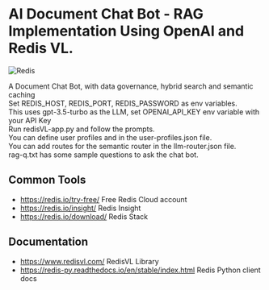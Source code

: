 # AI Document Chat Bot - RAG Implementation Using OpenAI and Redis VL.

![Redis](https://redis.io/wp-content/uploads/2024/04/Logotype.svg?auto=webp&quality=85,75&width=120)

A Document Chat Bot, with data governance, hybrid search and semantic caching<br>
Set REDIS_HOST, REDIS_PORT, REDIS_PASSWORD as env variables.<br>
This uses gpt-3.5-turbo as the LLM, set OPENAI_API_KEY env variable with your API Key<br>
Run redisVL-app.py and follow the prompts.<br>
You can define user profiles and in the user-profiles.json file.<br>
You can add routes for the semantic router in the llm-router.json file.<br>
rag-q.txt has some sample questions to ask the chat bot.



## Common Tools

- https://redis.io/try-free/ Free Redis Cloud account
- https://redis.io/insight/ Redis Insight
- https://redis.io/download/ Redis Stack

## Documentation

- https://www.redisvl.com/ RedisVL Library
- https://redis-py.readthedocs.io/en/stable/index.html Redis Python client docs
